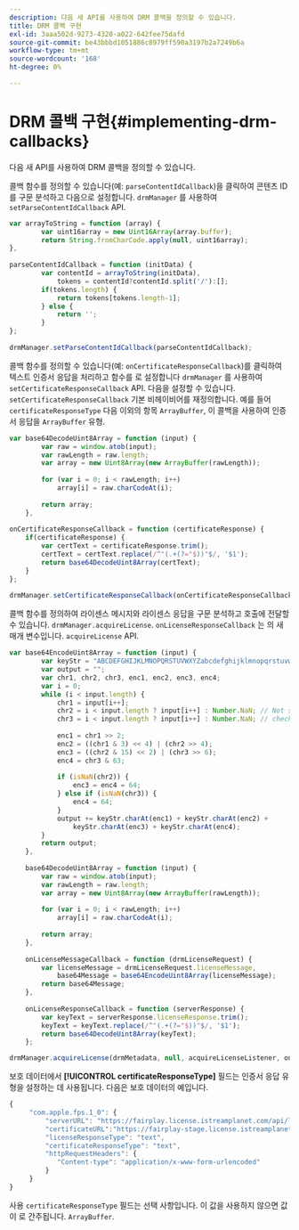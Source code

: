 ```yaml
---
description: 다음 새 API를 사용하여 DRM 콜백을 정의할 수 있습니다.
title: DRM 콜백 구현
exl-id: 3aaa502d-9273-4320-a022-642fee75dafd
source-git-commit: be43bbbd1051886c8979ff590a3197b2a7249b6a
workflow-type: tm+mt
source-wordcount: '168'
ht-degree: 0%

---
```


# DRM 콜백 구현{#implementing-drm-callbacks}

다음 새 API를 사용하여 DRM 콜백을 정의할 수 있습니다.

<!--<a id="section_1090BFDB2C1D4EA4AAC9F9A6EC9DCD51"></a>-->

콜백 함수를 정의할 수 있습니다(예: `parseContentIdCallback`)을 클릭하여 콘텐츠 ID를 구문 분석하고 다음으로 설정합니다. `drmManager` 를 사용하여 `setParseContentIdCallback` API.

```js
var arrayToString = function (array) { 
        var uint16array = new Uint16Array(array.buffer); 
        return String.fromCharCode.apply(null, uint16array); 
}, 
  
parseContentIdCallback = function (initData) { 
        var contentId = arrayToString(initData), 
            tokens = contentId?contentId.split('/'):[]; 
        if(tokens.length) { 
            return tokens[tokens.length-1]; 
        } else { 
            return ''; 
        } 
}; 
   
drmManager.setParseContentIdCallback(parseContentIdCallback);
```

<!--<a id="section_1E082B428EA74D9CA11C052158A83947"></a>-->

콜백 함수를 정의할 수 있습니다(예: `onCertificateResponseCallback`)를 클릭하여 텍스트 인증서 응답을 처리하고 함수를 로 설정합니다 `drmManager` 를 사용하여 `setCertificateResponseCallback` API. 다음을 설정할 수 있습니다. `setCertificateResponseCallback` 기본 비헤이비어를 재정의합니다. 예를 들어 `certificateResponseType` 다음 이외의 항목 `ArrayBuffer`, 이 콜백을 사용하여 인증서 응답을 `ArrayBuffer` 유형.

```js
var base64DecodeUint8Array = function (input) { 
        var raw = window.atob(input); 
        var rawLength = raw.length; 
        var array = new Uint8Array(new ArrayBuffer(rawLength)); 
 
        for (var i = 0; i < rawLength; i++) 
            array[i] = raw.charCodeAt(i); 
 
        return array; 
    }, 
  
onCertificateResponseCallback = function (certificateResponse) { 
    if(certificateResponse) { 
        var certText = certificateResponse.trim(); 
        certText = certText.replace(/^"(.+(?="$))"$/, '$1'); 
        return base64DecodeUint8Array(certText); 
    } 
}; 
  
drmManager.setCertificateResponseCallback(onCertificateResponseCallback);
```

<!--<a id="section_4DCC1B3ABCED484EB5340A558C9A770A"></a>-->

콜백 함수를 정의하여 라이센스 메시지와 라이센스 응답을 구문 분석하고 호출에 전달할 수 있습니다. `drmManager.acquireLicense`. `onLicenseResponseCallback` 는 의 새 매개 변수입니다. `acquireLicense` API.

```js
var base64EncodeUint8Array = function (input) { 
        var keyStr = "ABCDEFGHIJKLMNOPQRSTUVWXYZabcdefghijklmnopqrstuvwxyz0123456789+/="; 
        var output = ""; 
        var chr1, chr2, chr3, enc1, enc2, enc3, enc4; 
        var i = 0; 
        while (i < input.length) { 
            chr1 = input[i++]; 
            chr2 = i < input.length ? input[i++] : Number.NaN; // Not sure if the index 
            chr3 = i < input.length ? input[i++] : Number.NaN; // checks are needed here 
  
            enc1 = chr1 >> 2; 
            enc2 = ((chr1 & 3) << 4) | (chr2 >> 4); 
            enc3 = ((chr2 & 15) << 2) | (chr3 >> 6); 
            enc4 = chr3 & 63; 
  
            if (isNaN(chr2)) { 
                enc3 = enc4 = 64; 
            } else if (isNaN(chr3)) { 
                enc4 = 64; 
            } 
            output += keyStr.charAt(enc1) + keyStr.charAt(enc2) + 
                keyStr.charAt(enc3) + keyStr.charAt(enc4); 
        } 
        return output; 
    }, 
  
    base64DecodeUint8Array = function (input) { 
        var raw = window.atob(input); 
        var rawLength = raw.length; 
        var array = new Uint8Array(new ArrayBuffer(rawLength)); 
  
        for (var i = 0; i < rawLength; i++) 
            array[i] = raw.charCodeAt(i); 
  
        return array; 
    }, 
  
    onLicenseMessageCallback = function (drmLicenseRequest) { 
        var licenseMessage = drmLicenseRequest.licenseMessage, 
            base64Message = base64EncodeUint8Array(licenseMessage); 
        return base64Message; 
    }, 
  
    onLicenseResponseCallback = function (serverResponse) { 
        var keyText = serverResponse.licenseResponse.trim(); 
        keyText = keyText.replace(/^"(.+(?="$))"$/, '$1'); 
        return base64DecodeUint8Array(keyText); 
    };

drmManager.acquireLicense(drmMetadata, null, acquireLicenseListener, onLicenseMessageCallback, onLicenseResponseCallback);
```

보호 데이터에서 **[!UICONTROL certificateResponseType]** 필드는 인증서 응답 유형을 설정하는 데 사용됩니다. 다음은 보호 데이터의 예입니다.

```js
{ 
     "com.apple.fps.1_0": { 
         "serverURL": "https://fairplay.license.istreamplanet.com/api/license/9d3ed760-3ba9-4042-b4a4-07e0d8069200", 
         "certificateURL":"https://fairplay-stage.license.istreamplanet.com/api/AppCert/9d3ed760-3ba9-4042-b4a4-07e0d8069200", 
         "licenseResponseType": "text", 
         "certificateResponseType": "text", 
         "httpRequestHeaders": { 
            "Content-type": "application/x-www-form-urlencoded" 
         } 
     } 
}
```

사용 `certificateResponseType` 필드는 선택 사항입니다. 이 값을 사용하지 않으면 값이 로 간주됩니다. `ArrayBuffer`.
